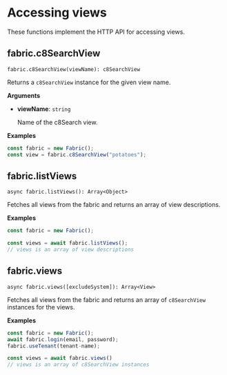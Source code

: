 # Accessing views

These functions implement the HTTP API for accessing views.

## fabric.c8SearchView

`fabric.c8SearchView(viewName): c8SearchView`

Returns a `c8SearchView`  instance for the given view name.

**Arguments**

- **viewName**: `string`

  Name of the c8Search view.

**Examples**

```js
const fabric = new Fabric();
const view = fabric.c8SearchView("potatoes");
```

## fabric.listViews

`async fabric.listViews(): Array<Object>`

Fetches all views from the fabric and returns an array of view
descriptions.

**Examples**

```js
const fabric = new Fabric();

const views = await fabric.listViews();
// views is an array of view descriptions
```

## fabric.views

`async fabric.views([excludeSystem]): Array<View>`

Fetches all views from the fabric and returns an array of
`c8SearchView` instances for the views.

**Examples**

```js
const fabric = new Fabric();
await fabric.login(email, password);
fabric.useTenant(tenant-name);

const views = await fabric.views()
// views is an array of c8SearchView instances
```
